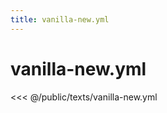 ```yaml
---
title: vanilla-new.yml
---
```


# vanilla-new.yml

<script setup>
import DownloadButton from '@components/DownloadButton.vue'
</script>

<DownloadButton filePath="texts/vanilla-new.yml" />

<<< @/public/texts/vanilla-new.yml
